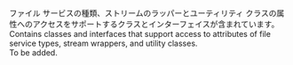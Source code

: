 <Namespace Name="Microsoft.WindowsAzure.Storage.File">
  <Docs>
    <summary><span data-ttu-id="334f1-101">ファイル サービスの種類、ストリームのラッパーとユーティリティ クラスの属性へのアクセスをサポートするクラスとインターフェイスが含まれています。</span><span class="sxs-lookup"><span data-stu-id="334f1-101">Contains classes and interfaces that support access to attributes of file service types, stream wrappers, and utility classes.</span></span></summary> 
    <remarks>To be added.</remarks>
  </Docs>
</Namespace>
